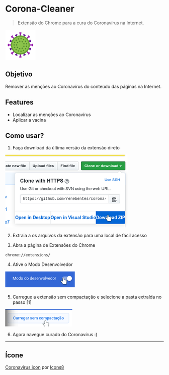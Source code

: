 # Corona-Cleaner

> Extensão do Chrome para a cura do Coronavírus na Internet.

![Corona-Cleaner](src/images/icons8-coronavirus-96.png)

## Objetivo

Remover as menções ao Coronavírus do conteúdo das páginas na Internet.

## Features

* Localizar as menções ao Coronavírus
* Aplicar a vacina

## Como usar?

1. Faça download da última versão da extensão direto

![Download](docs/docs-download.png)

2. Extraia a os arquivos da extensão para uma local de fácil acesso

3. Abra a página de Extensões do Chrome

```
chrome://extensions/
```

4. Ative o Modo Desenvolvedor

![Modo Desenvolvedor](docs/docs-devmode.png)

5. Carregue a extensão sem compactação e selecione a pasta extraída no passo [1]

![Carregar sem compactação](docs/docs-load.png)

6. Agora navegue curado do Coronavírus :)

---
## Ícone
[Coronavirus icon](https://icons8.com.br/icons/set/coronavirus) por [Icons8](https://icons8.com.br)